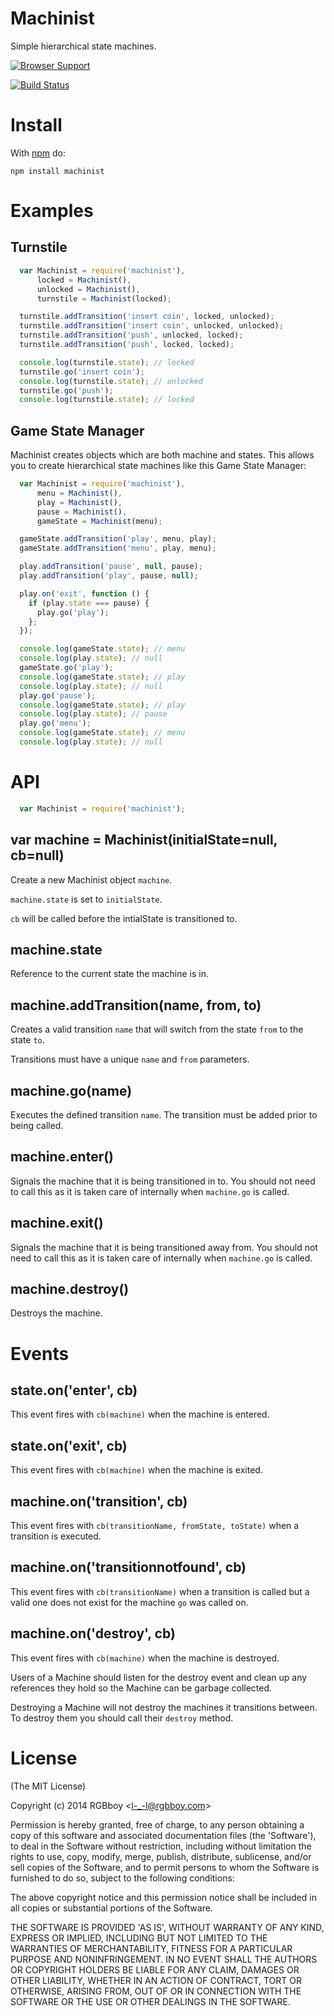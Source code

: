 # Machinist

Simple hierarchical state machines.

[![Browser Support](https://ci.testling.com/rgbboy/machinist.png)
](https://ci.testling.com/RGBboy/machinist)

[![Build Status](https://secure.travis-ci.org/RGBboy/machinist.png)](http://travis-ci.org/RGBboy/machinist)

# Install

With [npm](http://npmjs.org) do:

```
npm install machinist
```

# Examples

## Turnstile

``` javascript
  var Machinist = require('machinist'),
      locked = Machinist(),
      unlocked = Machinist(),
      turnstile = Machinist(locked);

  turnstile.addTransition('insert coin', locked, unlocked);
  turnstile.addTransition('insert coin', unlocked, unlocked);
  turnstile.addTransition('push', unlocked, locked);
  turnstile.addTransition('push', locked, locked);

  console.log(turnstile.state); // locked
  turnstile.go('insert coin');
  console.log(turnstile.state); // unlocked
  turnstile.go('push');
  console.log(turnstile.state); // locked
```

## Game State Manager

Machinist creates objects which are both machine and states. This allows you 
to create hierarchical state machines like this Game State Manager:

``` javascript
  var Machinist = require('machinist'),
      menu = Machinist(),
      play = Machinist(),
      pause = Machinist(),
      gameState = Machinist(menu);

  gameState.addTransition('play', menu, play);
  gameState.addTransition('menu', play, menu);

  play.addTransition('pause', null, pause);
  play.addTransition('play', pause, null);

  play.on('exit', function () {
    if (play.state === pause) {
      play.go('play');
    };
  });

  console.log(gameState.state); // menu
  console.log(play.state); // null
  gameState.go('play');
  console.log(gameState.state); // play
  console.log(play.state); // null
  play.go('pause');
  console.log(gameState.state); // play
  console.log(play.state); // pause
  play.go('menu');
  console.log(gameState.state); // menu
  console.log(play.state); // null

```

# API

``` javascript
  var Machinist = require('machinist');
```

## var machine = Machinist(initialState=null, cb=null)

Create a new Machinist object `machine`.

`machine.state` is set to `initialState`.

`cb` will be called before the intialState is transitioned to.

## machine.state

Reference to the current state the machine is in.

## machine.addTransition(name, from, to)

Creates a valid transition `name` that will switch from the state `from` to 
the state `to`.

Transitions must have a unique `name` and `from` parameters.

## machine.go(name)

Executes the defined transition `name`. The transition must be added prior to 
being called.

## machine.enter()

Signals the machine that it is being transitioned in to. You should not need to 
call this as it is taken care of internally when `machine.go` is called.

## machine.exit()

Signals the machine that it is being transitioned away from. You should not need 
to call this as it is taken care of internally when `machine.go` is called.

## machine.destroy()

Destroys the machine.

# Events

## state.on('enter', cb)

This event fires with `cb(machine)` when the machine is entered.

## state.on('exit', cb)

This event fires with `cb(machine)` when the machine is exited.

## machine.on('transition', cb)

This event fires with `cb(transitionName, fromState, toState)` when a 
transition is executed.

## machine.on('transitionnotfound', cb)

This event fires with `cb(transitionName)` when a transition is called but 
a valid one does not exist for the machine `go` was called on.

## machine.on('destroy', cb)

This event fires with `cb(machine)` when the machine is destroyed.

Users of a Machine should listen for the destroy event and clean up any 
references they hold so the Machine can be garbage collected.

Destroying a Machine will not destroy the machines it transitions between. To destroy them 
you should call their `destroy` method.

# License 

(The MIT License)

Copyright (c) 2014 RGBboy &lt;l-_-l@rgbboy.com&gt;

Permission is hereby granted, free of charge, to any person obtaining
a copy of this software and associated documentation files (the
'Software'), to deal in the Software without restriction, including
without limitation the rights to use, copy, modify, merge, publish,
distribute, sublicense, and/or sell copies of the Software, and to
permit persons to whom the Software is furnished to do so, subject to
the following conditions:

The above copyright notice and this permission notice shall be
included in all copies or substantial portions of the Software.

THE SOFTWARE IS PROVIDED 'AS IS', WITHOUT WARRANTY OF ANY KIND,
EXPRESS OR IMPLIED, INCLUDING BUT NOT LIMITED TO THE WARRANTIES OF
MERCHANTABILITY, FITNESS FOR A PARTICULAR PURPOSE AND NONINFRINGEMENT.
IN NO EVENT SHALL THE AUTHORS OR COPYRIGHT HOLDERS BE LIABLE FOR ANY
CLAIM, DAMAGES OR OTHER LIABILITY, WHETHER IN AN ACTION OF CONTRACT,
TORT OR OTHERWISE, ARISING FROM, OUT OF OR IN CONNECTION WITH THE
SOFTWARE OR THE USE OR OTHER DEALINGS IN THE SOFTWARE.